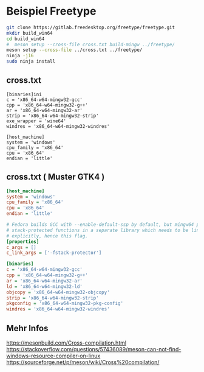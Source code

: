 # Beispiel Freetype

```bash
git clone https://gitlab.freedesktop.org/freetype/freetype.git
mkdir build_win64
cd build_win64
#  meson setup --cross-file cross.txt build-mingw ../freetype/
meson setup --cross-file ../cross.txt ../freetype/
ninja -j16
sudo ninja install
```

## cross.txt
```
[binaries]ini
c = 'x86_64-w64-mingw32-gcc'
cpp = 'x86_64-w64-mingw32-g++'
ar = 'x86_64-w64-mingw32-ar'
strip = 'x86_64-w64-mingw32-strip'
exe_wrapper = 'wine64'
windres = 'x86_64-w64-mingw32-windres'

[host_machine]
system = 'windows'
cpu_family = 'x86_64'
cpu = 'x86_64'
endian = 'little'
```

## cross.txt ( Muster GTK4 )
```ini
[host_machine]
system = 'windows'
cpu_family = 'x86_64'
cpu = 'x86_64'
endian = 'little'

# Fedora builds GCC with --enable-default-ssp by default, but mingw64 puts its
# stack-protected functions in a separate library which needs to be linked
# explicitly, hence this flag.
[properties]
c_args = []
c_link_args = ['-fstack-protector']

[binaries]
c = 'x86_64-w64-mingw32-gcc'
cpp = 'x86_64-w64-mingw32-g++'
ar = 'x86_64-w64-mingw32-ar'
ld = 'x86_64-w64-mingw32-ld'
objcopy = 'x86_64-w64-mingw32-objcopy'
strip = 'x86_64-w64-mingw32-strip'
pkgconfig = 'x86_64-w64-mingw32-pkg-config'
windres = 'x86_64-w64-mingw32-windres'
```

## Mehr Infos
https://mesonbuild.com/Cross-compilation.html
https://stackoverflow.com/questions/57436089/meson-can-not-find-windows-resource-compiler-on-linux
https://sourceforge.net/p/meson/wiki/Cross%20compilation/

